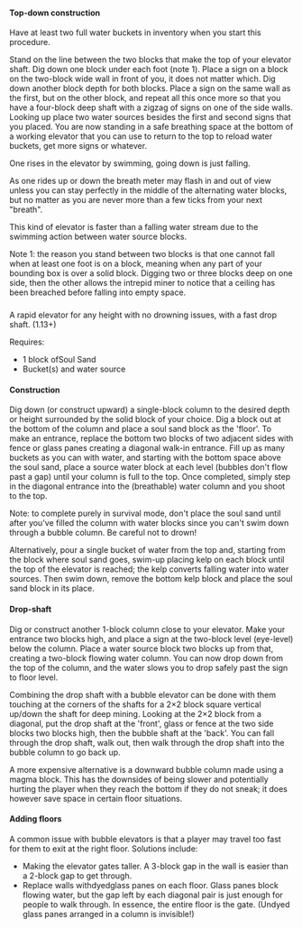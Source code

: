#### Top-down construction
Have at least two full water buckets in inventory when you start this procedure.

Stand on the line between the two blocks that make the top of your elevator shaft. Dig down one block under each foot (note 1). Place a sign on a block on the two-block wide wall in front of you, it does not matter which. Dig down another block depth for both blocks. Place a sign on the same wall as the first, but on the other block, and repeat all this once more so that you have a four-block deep shaft with a zigzag of signs on one of the side walls. Looking up place two water sources besides the first and second signs that you placed. You are now standing in a safe breathing space at the bottom of a working elevator that you can use to return to the top to reload water buckets, get more signs or whatever.

One rises in the elevator by swimming, going down is just falling.

As one rides up or down the breath meter may flash in and out of view unless you can stay perfectly in the middle of the alternating water blocks, but no matter as you are never more than a few ticks from your next "breath".

This kind of elevator is faster than a falling water stream due to the swimming action between water source blocks.

Note 1: the reason you stand between two blocks is that one cannot fall when at least one foot is on a block, meaning when any part of your bounding box is over a solid block. Digging two or three blocks deep on one side, then the other allows the intrepid miner to notice that a ceiling has been breached before falling into empty space.

### 
A rapid elevator for any height with no drowning issues, with a fast drop shaft. (1.13+)

Requires:

- 1 block ofSoul Sand
- Bucket(s) and water source

#### Construction
Dig down (or construct upward) a single-block column to the desired depth or height surrounded by the solid block of your choice. Dig a block out at the bottom of the column and place a soul sand block as the 'floor'. To make an entrance, replace the bottom two blocks of two adjacent sides with fence or glass panes creating a diagonal walk-in entrance. Fill up as many buckets as you can with water, and starting with the bottom space above the soul sand, place a source water block at each level (bubbles don't flow past a gap) until your column is full to the top. Once completed, simply step in the diagonal entrance into the (breathable) water column and you shoot to the top. 

Note: to complete purely in survival mode, don't place the soul sand until after you've filled the column with water blocks since you can't swim down through a bubble column. Be careful not to drown!

Alternatively, pour a single bucket of water from the top and, starting from the block where soul sand goes, swim-up placing kelp on each block until the top of the elevator is reached; the kelp converts falling water into water sources. Then swim down, remove the bottom kelp block and place the soul sand block in its place.

#### Drop-shaft
Dig or construct another 1-block column close to your elevator. Make your entrance two blocks high, and place a sign at the two-block level (eye-level) below the column. Place a water source block two blocks up from that, creating a two-block flowing water column. You can now drop down from the top of the column, and the water slows you to drop safely past the sign to floor level.

Combining the drop shaft with a bubble elevator can be done with them touching at the corners of the shafts for a 2×2 block square vertical up/down the shaft for deep mining. Looking at the 2×2 block from a diagonal, put the drop shaft at the 'front', glass or fence at the two side blocks two blocks high, then the bubble shaft at the 'back'. You can fall through the drop shaft, walk out, then walk through the drop shaft into the bubble column to go back up.

A more expensive alternative is a downward bubble column made using a magma block. This has the downsides of being slower and potentially hurting the player when they reach the bottom if they do not sneak; it does however save space in certain floor situations.

#### Adding floors
A common issue with bubble elevators is that a player may travel too fast for them to exit at the right floor. Solutions include:

- Making the elevator gates taller. A 3-block gap in the wall is easier than a 2-block gap to get through.
- Replace walls withdyedglass panes on each floor. Glass panes block flowing water, but the gap left by each diagonal pair is just enough for people to walk through. In essence, the entire floor is the gate. (Undyed glass panes arranged in a column is invisible!)

